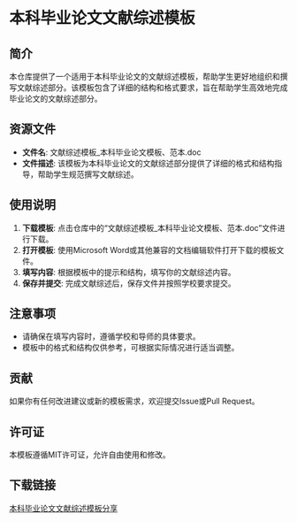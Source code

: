 # 本科毕业论文文献综述模板

## 简介

本仓库提供了一个适用于本科毕业论文的文献综述模板，帮助学生更好地组织和撰写文献综述部分。该模板包含了详细的结构和格式要求，旨在帮助学生高效地完成毕业论文的文献综述部分。

## 资源文件

- **文件名**: 文献综述模板_本科毕业论文模板、范本.doc
- **文件描述**: 该模板为本科毕业论文的文献综述部分提供了详细的格式和结构指导，帮助学生规范撰写文献综述。

## 使用说明

1. **下载模板**: 点击仓库中的“文献综述模板_本科毕业论文模板、范本.doc”文件进行下载。
2. **打开模板**: 使用Microsoft Word或其他兼容的文档编辑软件打开下载的模板文件。
3. **填写内容**: 根据模板中的提示和结构，填写你的文献综述内容。
4. **保存并提交**: 完成文献综述后，保存文件并按照学校要求提交。

## 注意事项

- 请确保在填写内容时，遵循学校和导师的具体要求。
- 模板中的格式和结构仅供参考，可根据实际情况进行适当调整。

## 贡献

如果你有任何改进建议或新的模板需求，欢迎提交Issue或Pull Request。

## 许可证

本模板遵循MIT许可证，允许自由使用和修改。

## 下载链接

[本科毕业论文文献综述模板分享](https://pan.quark.cn/s/a402f576dca7)